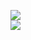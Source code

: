 [![](https://img.shields.io/badge/Made%20With-Github%20Spray-lightgrey.svg?style=for-the-badge&logo=github)](https://github.com/Annihil/github-spray#7077)  
[![](https://i.imgur.com/2DrTn0Z.gif)](https://github.com/Annihil/github-spray)